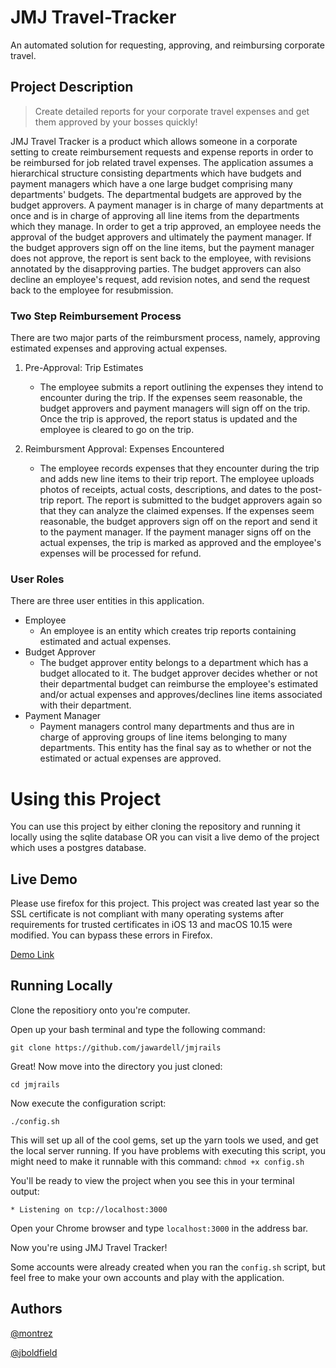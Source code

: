 # JMJ Travel-Tracker

An automated solution for requesting, approving, and reimbursing corporate travel.


## Project Description 
> Create detailed reports for your corporate travel expenses and get them approved by your bosses quickly!

JMJ Travel Tracker is a product which allows someone in a corporate setting to create reimbursement requests and expense reports in order to be reimbursed for job related travel expenses. The application assumes a hierarchical structure consisting departments which have budgets and payment managers which have a one large budget comprising many departments' budgets. The departmental budgets are approved by the budget approvers. A payment manager is in charge of many departments at once and is in charge of approving all line items from the departments which they manage. In order to get a trip approved, an employee needs the approval of the budget approvers and ultimately the payment manager. If the budget approvers sign off on the line items, but the payment manager does not approve, the report is sent back to the employee, with  revisions annotated by the disapproving parties. The budget approvers can also decline an employee's request, add revision notes, and send the request back to the employee for resubmission.


### Two Step Reimbursement Process 
There are two major parts of the reimbursment process, namely, approving estimated expenses and approving actual expenses.

1. Pre-Approval: Trip Estimates
	- The employee submits a report outlining the expenses they intend to encounter during the trip. If the expenses seem reasonable, the budget approvers and payment managers will sign off on the trip. Once the trip is approved, the report status is updated and the employee is cleared to go on the trip.

	
2. Reimbursment Approval: Expenses Encountered
	- The employee records expenses that they encounter during the trip and adds new line items to their trip report. The employee uploads photos of receipts, actual costs, descriptions, and dates to the post-trip report. The report is submitted to the budget approvers again so that they can analyze the claimed expenses. If the expenses seem reasonable, the budget approvers sign off on the report and send it to the payment manager. If the payment manager signs off on the actual expenses, the trip is marked as approved and the employee's expenses will be processed for refund. 

	
	
### User Roles
There are three user entities in this application. 

* Employee
	- An employee is an entity which creates trip reports containing estimated and actual expenses.
* Budget Approver
	- The budget approver entity belongs to a department which has a budget allocated to it. The budget approver decides whether or not their departmental budget can reimburse the employee's estimated and/or actual expenses and approves/declines line items associated with their department.
* Payment Manager
	- Payment managers control many departments and thus are in charge of approving groups of line items belonging to many departments. This entity has the final say as to whether or not the estimated or actual expenses are approved. 

	
# Using this Project

You can use this project by either cloning the repository and running it locally using the sqlite database OR you can visit a live demo of the project which uses a postgres database.

## Live Demo
Please use firefox for this project. This project was created last year so the SSL certificate is not compliant with many operating systems after requirements for trusted certificates in iOS 13 and macOS 10.15 were modified. You can bypass these errors in Firefox. 

<a href="https://cox-oldfield-wardell.herokuapp.com">Demo Link</a>

## Running Locally
Clone the repositiory onto you're computer. 

Open up your bash terminal and type the following command: 

`git clone https://github.com/jawardell/jmjrails`

Great! Now move into the directory you just cloned: 

`cd jmjrails`

Now execute the configuration script: 

`./config.sh`

This will set up all of the cool gems, set up the yarn tools we used, and get the local server running. If you have problems with executing this script, you might need to make it runnable with this command: `chmod +x config.sh`

You'll be ready to view the project when you see this in your terminal output: 

```* Listening on tcp://localhost:3000```

Open your Chrome browser and type `localhost:3000` in the address bar. 

Now you're using JMJ Travel Tracker! 

Some accounts were already created when you ran the `config.sh` script, but feel free to make your own accounts and play with the application.


## Authors
<a href="https://github.com/montrez">@montrez</a>

<a href="https://github.com/jboldfield">@jboldfield</a>
